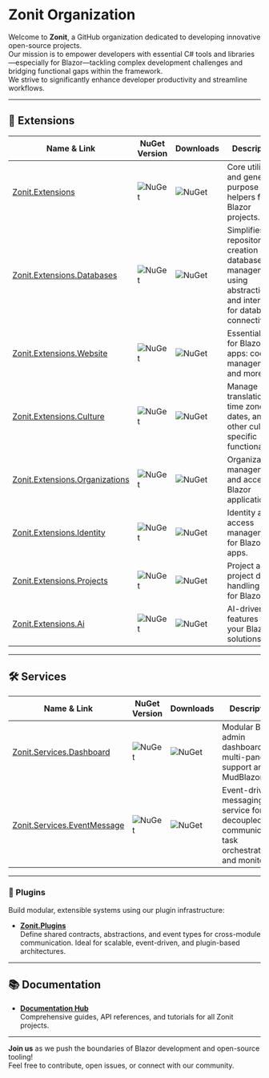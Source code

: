 # Zonit Organization

Welcome to **Zonit**, a GitHub organization dedicated to developing innovative open-source projects.  
Our mission is to empower developers with essential C# tools and libraries—especially for Blazor—tackling complex development challenges and bridging functional gaps within the framework.  
We strive to significantly enhance developer productivity and streamline workflows.

---

## 🔌 Extensions

| Name & Link                                                                                       | NuGet Version                                                                                                                                         | Downloads                                                                                                                         | Description                                                                                                      |
|---------------------------------------------------------------------------------------------------|-------------------------------------------------------------------------------------------------------------------------------------------------------|------------------------------------------------------------------------------------------------------------------------------------|------------------------------------------------------------------------------------------------------------------|
| [Zonit.Extensions](https://github.com/Zonit/Zonit.Extensions)                                     | ![NuGet](https://img.shields.io/nuget/v/Zonit.Extensions.Abstractions.svg)                                                                                         | ![NuGet](https://img.shields.io/nuget/dt/Zonit.Extensions.Abstractions.svg)                                                                     | Core utilities and general-purpose helpers for Blazor projects.                                                   |
| [Zonit.Extensions.Databases](https://github.com/Zonit/Zonit.Extensions.Databases)                 | ![NuGet](https://img.shields.io/nuget/v/Zonit.Extensions.Databases.Abstractions.svg)                                                                 | ![NuGet](https://img.shields.io/nuget/dt/Zonit.Extensions.Databases.Abstractions.svg)                                              | Simplifies repository creation and database management using abstractions and interfaces for database connectivity.|
| [Zonit.Extensions.Website](https://github.com/Zonit/Zonit.Core/tree/master/Source/Extensions/Website) | ![NuGet](https://img.shields.io/nuget/v/Zonit.Extensions.Website.Abstractions.svg)                                                                                 | ![NuGet](https://img.shields.io/nuget/dt/Zonit.Extensions.Website.Abstractions.svg)                                                            | Essential tools for Blazor web apps: cookie management and more.                                                  |
| [Zonit.Extensions.Culture](https://github.com/Zonit/Zonit.Extensions.Cultures)                    | ![NuGet](https://img.shields.io/nuget/v/Zonit.Extensions.Cultures.Abstractions.svg)                                                                                | ![NuGet](https://img.shields.io/nuget/dt/Zonit.Extensions.Cultures.Abstractions.svg)                                                           | Manage translations, time zones, dates, and other culture-specific functionalities.                               |
| [Zonit.Extensions.Organizations](https://github.com/Zonit/Zonit.Extensions.Organizations)         | ![NuGet](https://img.shields.io/nuget/v/Zonit.Extensions.Organizations.Abstractions.svg)                                                                           | ![NuGet](https://img.shields.io/nuget/dt/Zonit.Extensions.Organizations.Abstractions.svg)                                                      | Organization management and access in Blazor applications.                                                        |
| [Zonit.Extensions.Identity](https://github.com/Zonit/Zonit.Extensions.Identity)                   | ![NuGet](https://img.shields.io/nuget/v/Zonit.Extensions.Identity.Abstractions.svg)                                                                                | ![NuGet](https://img.shields.io/nuget/dt/Zonit.Extensions.Identity.Abstractions.svg)                                                           | Identity and access management for Blazor apps.                                                                   |
| [Zonit.Extensions.Projects](https://github.com/Zonit/Zonit.Extensions.Projects)                   | ![NuGet](https://img.shields.io/nuget/v/Zonit.Extensions.Projects.Abstractions.svg)                                                                                | ![NuGet](https://img.shields.io/nuget/dt/Zonit.Extensions.Projects.Abstractions.svg)                                                           | Project and project data handling tools for Blazor.                                                               |
| [Zonit.Extensions.Ai](https://github.com/Zonit/Zonit.Extensions.Ai)                              | ![NuGet](https://img.shields.io/nuget/v/Zonit.Extensions.Ai.Abstractions.svg)                                                                                      | ![NuGet](https://img.shields.io/nuget/dt/Zonit.Extensions.Ai.Abstractions.svg)                                                                 | AI-driven features for your Blazor solutions.                                                                     |

---

## 🛠️ Services

| Name & Link                                                                                           | NuGet Version                                                                             | Downloads                                                                       | Description                                                                                                         |
|-------------------------------------------------------------------------------------------------------|-------------------------------------------------------------------------------------------|-----------------------------------------------------------------------------------|---------------------------------------------------------------------------------------------------------------------|
| [Zonit.Services.Dashboard](https://github.com/Zonit/Zonit.Services.Dashboard)                         | ![NuGet](https://img.shields.io/nuget/v/Zonit.Services.Dashboard.Abstractions.svg)                     | ![NuGet](https://img.shields.io/nuget/dt/Zonit.Services.Dashboard.Abstractions.svg)           | Modular Blazor admin dashboard with multi-panel support and MudBlazor UI.                                             |
| [Zonit.Services.EventMessage](https://github.com/Zonit/Zonit.Services.EventMessage)                   | ![NuGet](https://img.shields.io/nuget/v/Zonit.Services.EventMessage.Abstractions.svg)                  | ![NuGet](https://img.shields.io/nuget/dt/Zonit.Services.EventMessage.Abstractions.svg)        | Event-driven messaging service for decoupled communication, task orchestration, and monitoring.                      |

---

### 🧩 Plugins

Build modular, extensible systems using our plugin infrastructure:

- [**Zonit.Plugins**](https://github.com/Zonit/Zonit.Plugins)  
  Define shared contracts, abstractions, and event types for cross-module communication. Ideal for scalable, event-driven, and plugin-based architectures.

---

## 📚 Documentation

- [**Documentation Hub**](https://github.com/Zonit/Documentation)  
  Comprehensive guides, API references, and tutorials for all Zonit projects.

---

**Join us** as we push the boundaries of Blazor development and open-source tooling!  
Feel free to contribute, open issues, or connect with our community.
